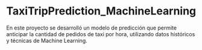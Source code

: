 # TaxiTripPrediction_MachineLearning
En este proyecto se desarrolló un modelo de predicción que permite anticipar la cantidad de pedidos de taxi por hora, utilizando datos históricos y técnicas de Machine Learning.

